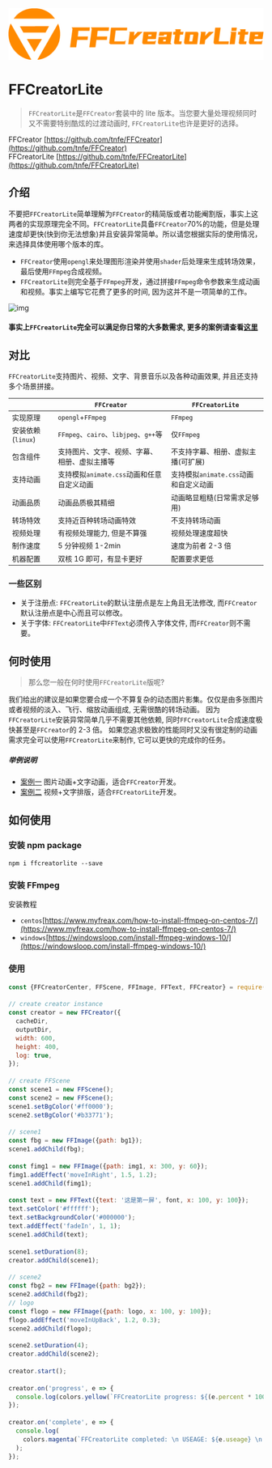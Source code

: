 ![img](../_media/logo/logo2.png)

# FFCreatorLite

> `FFCreatorLite`是`FFCreator`套装中的 lite 版本。当您要大量处理视频同时又不需要特别酷炫的过渡动画时, `FFCreatorLite`也许是更好的选择。

FFCreator [https://github.com/tnfe/FFCreator](https://github.com/tnfe/FFCreator)  
FFCreatorLite [https://github.com/tnfe/FFCreatorLite](https://github.com/tnfe/FFCreatorLite)

## 介绍

不要把`FFCreatorLite`简单理解为`FFCreator`的精简版或者功能阉割版，事实上这两者的实现原理完全不同。`FFCreatorLite`具备`FFCreator`70%的功能，但是处理速度却更快(快到你无法想象)并且安装异常简单。所以请您根据实际的使用情况，来选择具体使用哪个版本的库。

- `FFCreator`使用`opengl`来处理图形渲染并使用`shader`后处理来生成转场效果，最后使用`FFmpeg`合成视频。
- `FFCreatorLite`则完全基于`FFmpeg`开发，通过拼接`FFmpeg`命令参数来生成动画和视频。事实上编写它花费了更多的时间, 因为这并不是一项简单的工作。

![img](../_media/imgs/gif/lite1.gif)

#### 事实上`FFCreatorLite`完全可以满足你日常的大多数需求, 更多的案例请查看[这里](demo/lite.md)

## 对比

`FFCreatorLite`支持图片、视频、文字、背景音乐以及各种动画效果, 并且还支持多个场景拼接。

|                   | `FFCreator`                                  | `FFCreatorLite`                       |
| ----------------- | -------------------------------------------- | ------------------------------------- |
| 实现原理          | `opengl`+`FFmpeg`                            | `FFmpeg`                              |
| 安装依赖(`linux`) | `FFmpeg`、`cairo`、`libjpeg`、`g++`等        | 仅`FFmpeg`                            |
| 包含组件          | 支持图片、文字、视频、字幕、相册、虚拟主播等 | 不支持字幕、相册、虚拟主播(可扩展)    |
| 支持动画          | 支持模拟`animate.css`动画和任意自定义动画    | 支持模拟`animate.css`动画和自定义动画 |
| 动画品质          | 动画品质极其精细                             | 动画略显粗糙(日常需求足够用)          |
| 转场特效          | 支持近百种转场动画特效                       | 不支持转场动画                        |
| 视频处理          | 有视频处理能力, 但是不算强                   | 视频处理速度超快                      |
| 制作速度          | 5 分钟视频 1-2min                            | 速度为前者 2-3 倍                     |
| 机器配置          | 双核 1G 即可，有显卡更好                     | 配置要求更低                          |

### 一些区别

- 关于注册点: `FFCreatorLite`的默认注册点是左上角且无法修改, 而`FFCreator`默认注册点是中心而且可以修改。
- 关于字体: `FFCreatorLite`中`FFText`必须传入字体文件, 而`FFCreator`则不需要。

## 何时使用

> 那么您一般在何时使用`FFCreatorLite`版呢?

我们给出的建议是如果您要合成一个不算复杂的动态图片影集。仅仅是由多张图片或者视频的淡入、飞行、缩放动画组成, 无需很酷的转场动画。
因为`FFCreatorLite`安装异常简单几乎不需要其他依赖, 同时`FFCreatorLite`合成速度极快甚至是`FFCreator`的 2-3 倍。
如果您追求极致的性能同时又没有很定制的动画需求完全可以使用`FFCreatorLite`来制作, 它可以更快的完成你的任务。

##### 举例说明

- [案例一](https://h5.weishi.qq.com/weishi/feed/747vExjcQ1JuzGKpE) 图片动画+文字动画，适合`FFCreator`开发。
- [案例二](https://h5.weishi.qq.com/weishi/feed/747vExjcQ1JuSxWyE) 视频+文字排版，适合`FFCreatorLite`开发。

## 如何使用

### 安装 npm package

```shell
npm i ffcreatorlite --save
```

### 安装 FFmpeg

安装教程

- `centos`[https://www.myfreax.com/how-to-install-ffmpeg-on-centos-7/](https://www.myfreax.com/how-to-install-ffmpeg-on-centos-7/)
- `windows`[https://windowsloop.com/install-ffmpeg-windows-10/](https://windowsloop.com/install-ffmpeg-windows-10/)

### 使用

```javascript
const {FFCreatorCenter, FFScene, FFImage, FFText, FFCreator} = require('ffcreatorlite');

// create creator instance
const creator = new FFCreator({
  cacheDir,
  outputDir,
  width: 600,
  height: 400,
  log: true,
});

// create FFScene
const scene1 = new FFScene();
const scene2 = new FFScene();
scene1.setBgColor('#ff0000');
scene2.setBgColor('#b33771');

// scene1
const fbg = new FFImage({path: bg1});
scene1.addChild(fbg);

const fimg1 = new FFImage({path: img1, x: 300, y: 60});
fimg1.addEffect('moveInRight', 1.5, 1.2);
scene1.addChild(fimg1);

const text = new FFText({text: '这是第一屏', font, x: 100, y: 100});
text.setColor('#ffffff');
text.setBackgroundColor('#000000');
text.addEffect('fadeIn', 1, 1);
scene1.addChild(text);

scene1.setDuration(8);
creator.addChild(scene1);

// scene2
const fbg2 = new FFImage({path: bg2});
scene2.addChild(fbg2);
// logo
const flogo = new FFImage({path: logo, x: 100, y: 100});
flogo.addEffect('moveInUpBack', 1.2, 0.3);
scene2.addChild(flogo);

scene2.setDuration(4);
creator.addChild(scene2);

creator.start();

creator.on('progress', e => {
  console.log(colors.yellow(`FFCreatorLite progress: ${(e.percent * 100) >> 0}%`));
});

creator.on('complete', e => {
  console.log(
    colors.magenta(`FFCreatorLite completed: \n USEAGE: ${e.useage} \n PATH: ${e.output} `),
  );
});
```
